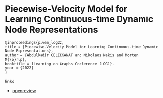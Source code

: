 # Piecewise-Velocity Model for Learning Continuous-time Dynamic Node Representations

```
@inproceedings{pivem_log22,
title = {Piecewise-Velocity Model for Learning Continuous-time Dynamic Node Representations},
author = {Abdulkadir CELIKKANAT and Nikolaos Nakis and Morten M{\o}rup},
booktitle = {Learning on Graphs Conference (LOG)},
year = {2022}
}
```

links
- [openreview](https://openreview.net/forum?id=48WaBYh_zbP)
